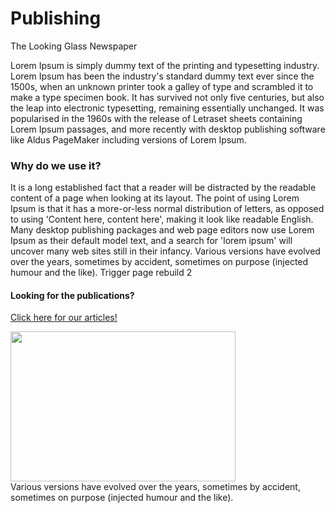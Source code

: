 <div id="title">
  <h1>Publishing</h1>
  <p>The Looking Glass Newspaper</p>
</div>
Lorem Ipsum is simply dummy text of the printing and typesetting industry. Lorem Ipsum has been the industry's standard dummy text ever since the 1500s, when an unknown printer took a galley of type and scrambled it to make a type specimen book. It has survived not only five centuries, but also the leap into electronic typesetting, remaining essentially unchanged. It was popularised in the 1960s with the release of Letraset sheets containing Lorem Ipsum passages, and more recently with desktop publishing software like Aldus PageMaker including versions of Lorem Ipsum.

### Why do we use it?
It is a long established fact that a reader will be distracted by the readable content of a page when looking at its layout. The point of using Lorem Ipsum is that it has a more-or-less normal distribution of letters, as opposed to using 'Content here, content here', making it look like readable English. Many desktop publishing packages and web page editors now use Lorem Ipsum as their default model text, and a search for 'lorem ipsum' will uncover many web sites still in their infancy. Various versions have evolved over the years, sometimes by accident, sometimes on purpose (injected humour and the like). Trigger page rebuild 2

#### Looking for the publications?
[Click here for our articles!](https://halcyonassembly.wordpress.com/)

<div class="row">
  <div class="column">
    <img style="vertical-align:middle" src="https://i.imgur.com/LqXyhDL.jpg" width="360" height="240" />
  </div>
  <div class="column" "vertical-align:middle" "text-align:center" />
    Various versions have evolved over the years, sometimes by accident, sometimes on purpose (injected humour and the like).
  </div>
</div>
